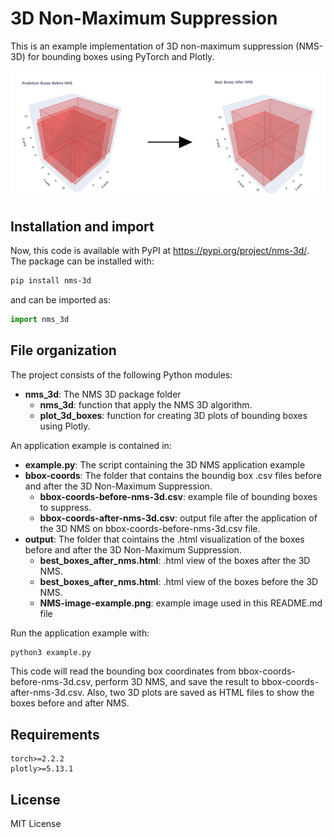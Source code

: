 # 3D Non-Maximum Suppression

This is an example implementation of 3D non-maximum suppression (NMS-3D) for bounding boxes using PyTorch and Plotly.

![Example](./output/NMS-image-example.png)

## Installation and import
Now, this code is available with PyPI at https://pypi.org/project/nms-3d/. The package can be installed with:

```bash
pip install nms-3d
```

and can be imported as:

```python
import nms_3d
```

## File organization

The project consists of the following Python modules:

- **nms_3d**: The NMS 3D package folder
    - **nms_3d**: function that apply the NMS 3D algorithm.
    - **plot_3d_boxes**: function for creating 3D plots of bounding boxes using Plotly.

An application example is contained in:

- **example.py**: The script containing the 3D NMS application example
- **bbox-coords**: The folder that contains the boundig box .csv files before and after the 3D Non-Maximum Suppression.
    - **bbox-coords-before-nms-3d.csv**: example file of bounding boxes to suppress.
    - **bbox-coords-after-nms-3d.csv**: output file after the application of the 3D NMS on bbox-coords-before-nms-3d.csv file.
- **output**: The folder that cointains the .html visualization of the boxes before and after the 3D Non-Maximum Suppression.
    - **best_boxes_after_nms.html**: .html view of the boxes after the 3D NMS.
    - **best_boxes_after_nms.html**: .html view of the boxes before the 3D NMS.
    - **NMS-image-example.png**: example image used in this README.md file

Run the application example with:

```bash
python3 example.py
```

This code will read the bounding box coordinates from bbox-coords-before-nms-3d.csv, perform 3D NMS, and save the result to bbox-coords-after-nms-3d.csv. Also, two 3D plots are saved as HTML files to show the boxes before and after NMS.

## Requirements

```
torch>=2.2.2
plotly>=5.13.1
```

## License

MIT License
